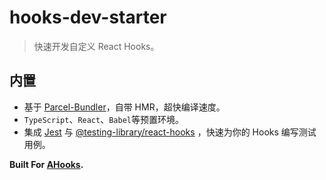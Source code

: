 # hooks-dev-starter

> 快速开发自定义 React Hooks。

## 内置

- 基于 [Parcel-Bundler](https://parceljs.org/)，自带 HMR，超快编译速度。
- `TypeScript`、`React`、`Babel`等预置环境。
- 集成 [Jest](https://jestjs.io/docs/zh-Hans/getting-started) 与 [@testing-library/react-hooks](https://github.com/testing-library/react-hooks-testing-library) ，快速为你的 Hooks 编写测试用例。

**Built For [AHooks](https://github.com/alibaba/hooks).**
